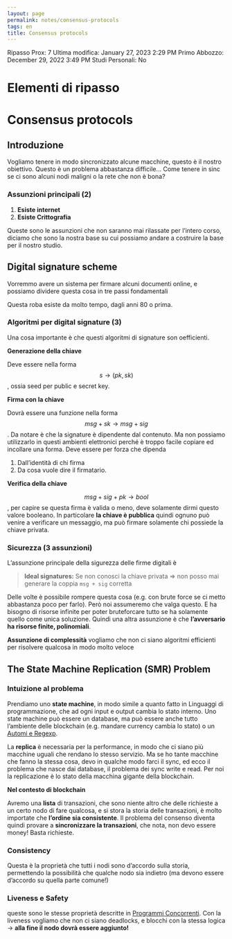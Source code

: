 ```yaml
---
layout: page
permalink: notes/consensus-protocols
tags: en
title: Consensus protocols
---
```


Ripasso Prox: 7
Ultima modifica: January 27, 2023 2:29 PM
Primo Abbozzo: December 29, 2022 3:49 PM
Studi Personali: No

# Elementi di ripasso

# Consensus protocols

## Introduzione

Vogliamo tenere in modo sincronizzato alcune macchine, questo è il nostro obiettivo. Questo è un problema abbastanza difficile… Come tenere in sinc se ci sono alcuni nodi maligni o la rete che non è bona?

### Assunzioni principali (2)

1. **Esiste internet**
2. **Esiste Crittografia**

Queste sono le assunzioni che non saranno mai rilassate per l’intero corso, diciamo che sono la nostra base su cui possiamo andare a costruire la base per il nostro studio.

## Digital signature scheme

Vorremmo avere un sistema per firmare alcuni documenti online, e possiamo dividere questa cosa in tre passi fondamentali

Questa roba esiste da molto tempo, dagli anni 80 o prima.

### Algoritmi per digital signature (3)

Una cosa importante è che questi algoritmi di signature son oefficienti.

**Generazione della chiave**

Deve essere nella forma $$s \to (pk, sk)$$, ossia seed per public e secret key.

**Firma con la chiave**

Dovrà essere una funzione nella forma $$msg + sk \to msg + sig$$. Da notare è che la signature è dipendente dal contenuto. Ma non possiamo utilizzarlo in questi ambienti elettronici perché è troppo facile copiare ed incollare una forma. Deve essere per forza che dipenda

1. Dall’identità di chi firma
2. Da cosa vuole dire il firmatario.

**Verifica della chiave**

$$msg + sig + pk \to bool$$, per capire se questa firma è valida o meno, deve solamente dirmi questo valore booleano. In particolare **la chiave è pubblica** quindi ognuno può venire a verificare un messaggio, ma può firmare solamente chi possiede la chiave privata.

### Sicurezza (3 assunzioni)

L’assunzione principale della sigurezza delle firme digitali è

> **Ideal signatures:** Se non conosci la chiave privata ⇒ non posso mai generare la coppia `msg + sig` corretta
>

Delle volte è possibile rompere questa cosa (e.g. con brute force se ci metto abbastanza poco per farlo). Però noi assumeremo che valga questo. E ha bisogno di risorse infinite per poter bruteforcare tutto se ha solamente quello come unica soluzione. Quindi una altra assunzione è che **l’avversario ha risorse finite, polinomiali**.

**Assunzione di complessità** vogliamo che non ci siano algoritmi efficienti per risolvere qualcosa in modo molto veloce

## The State Machine Replication (SMR) Problem

### Intuizione al problema

Prendiamo uno **state machine**, in modo simile a quanto fatto in Linguaggi di programmazione, che ad ogni input e output cambia lo stato interno. Uno state machine può essere un database, ma può essere anche tutto l’ambiente delle blockchain (e.g. mandare currency cambia lo stato) o un [Automi e Regexp](/notes/automi-e-regexp).

La **replica** è necessaria per la performance, in modo che ci siano più macchine uguali che rendano lo stesso servizio. Ma se ho tante macchine che fanno la stessa cosa, devo in qualche modo farci il sync, ed ecco il problema che nasce dai database, il problema dei sync write e read. Per noi la replicazione è lo stato della macchina gigante della blockchain.

**Nel contesto di blockchain**

Avremo una **lista** di transazioni, che sono niente altro che delle richieste a un certo nodo di fare qualcosa, e si stora la storia delle transazioni, è molto importate che **l’ordine sia consistente**. Il problema del consenso diventa quindi provare a **sincronizzare la transazioni**, che nota, non devo essere money! Basta richieste.

### Consistency

Questa è la proprietà che tutti i nodi sono d’accordo sulla storia, permettendo la possibilità che qualche nodo sia indietro (ma devono essere d’accordo su quella parte comune!)

### Liveness e Safety

queste sono le stesse proprietà descritte in [Programmi Concorrenti](/notes/programmi-concorrenti). Con la liveness vogliamo che non ci siano deadlocks, e blocchi con la stessa logica → **alla fine il nodo dovrà essere aggiunto!**